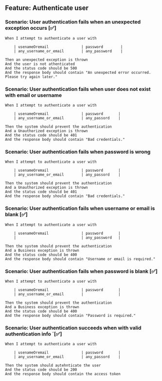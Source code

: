 ## Feature: Authenticate user

### Scenario: User authentication fails when an unexpected exception occurs [✅]

    When I attempt to authenticate a user with

        | usenameOremail               | password        |
        | any_username_or_email        | any_password    | 

    Then an unexpected exception is thrown
    And the user is not athenticated
    And the status code should be 500
    And the response body should contain "An unexpected error occurred. Please try again later."

### Scenario: User authentication fails when user does not exist with email or username

    When I attempt to authenticate a user with

        | usenameOremail               | password       |
        | any_username_or_email        | any_passord    | 

    Then the system should prevent the authentication
    And a Unauthorized exception is thrown
    And the status code should be 401
    And the response body should contain "Bad credentials."

### Scenario: User authentication fails when password is wrong

    When I attempt to authenticate a user with

        | usenameOremail               | password       |
        | any_username_or_email        | any_passord    | 

    Then the system should prevent the authentication
    And a Unauthorized exception is thrown
    And the status code should be 401
    And the response body should contain "Bad credentials."

### Scenario: User authentication fails when username or email is blank [✅]

    When I attempt to authenticate a user with

        | usenameOremail               | password       |
        |                              | any_password   | 

    Then the system should prevent the authentication
    And a Business exception is thrown
    And the status code should be 400
    And the response body should contain "Username or email is required."

### Scenario: User authentication fails when password is blank [✅]

    When I attempt to authenticate a user with

        | usenameOremail               | password       |
        | any_username_or_email        |                | 

    Then the system should prevent the authentication
    And a Business exception is thrown
    And the status code should be 400
    And the response body should contain "Password is required."

### Scenario: User authentication succeeds when with valid authentication info ´[✅]

    When I attempt to authenticate a user with

        | usenameOremail               | password       |
        | any_username_or_email        | any_passord    | 

    Then the system should autehnticate the user
    And the status code should be 200
    And the response body should contain the access token